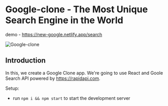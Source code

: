 # Google-clone - The Most Unique Search Engine in the World

demo - https://new-google.netlify.app/search

![Google-clone](https://i.ibb.co/yQdYhtq/image.png)

## Introduction


In this, we create a Google Clone app. We're going to use React and Goole Search API powered by https://rapidapi.com.



Setup:
- run ```npm i && npm start``` to start the development server


